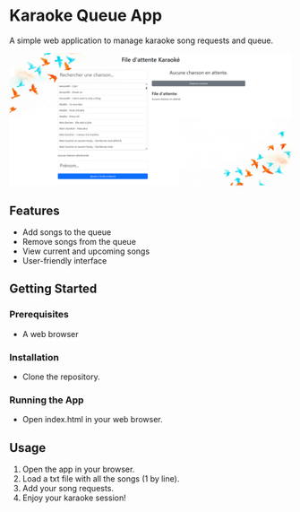 # Karaoke Queue App

A simple web application to manage karaoke song requests and queue.

![Karaoke Queue App](images/screenshot.png)

## Features

- Add songs to the queue
- Remove songs from the queue
- View current and upcoming songs
- User-friendly interface

## Getting Started

### Prerequisites

- A web browser

### Installation

- Clone the repository.

### Running the App

- Open index.html in your web browser.

## Usage

1. Open the app in your browser.
2. Load a txt file with all the songs (1 by line).
3. Add your song requests.
4. Enjoy your karaoke session!
